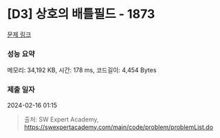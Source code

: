 # [D3] 상호의 배틀필드 - 1873 

[문제 링크](https://swexpertacademy.com/main/code/problem/problemDetail.do?contestProbId=AV5LyE7KD2ADFAXc) 

### 성능 요약

메모리: 34,192 KB, 시간: 178 ms, 코드길이: 4,454 Bytes

### 제출 일자

2024-02-16 01:15



> 출처: SW Expert Academy, https://swexpertacademy.com/main/code/problem/problemList.do